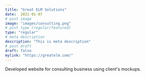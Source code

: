 ```yaml
---
title: "Great ELM Solutions"
date:  2021-01-07
# post image
image: "images/consulting.png"
# post type (regular/featured)
type: "regular"
# meta description
description: "This is meta description"
# post draft
draft: false
mylink: "https://greatelm.com/"
---
```

Developed website for consulting business using client's mockups.

